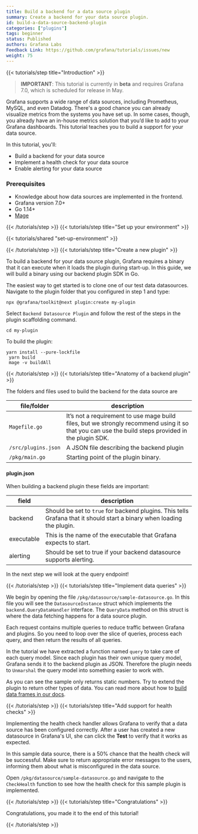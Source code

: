 ```yaml
---
title: Build a backend for a data source plugin
summary: Create a backend for your data source plugin.
id: build-a-data-source-backend-plugin
categories: ["plugins"]
tags: beginner
status: Published
authors: Grafana Labs
Feedback Link: https://github.com/grafana/tutorials/issues/new
weight: 75
---
```


{{< tutorials/step title="Introduction" >}}

> **IMPORTANT**: This tutorial is currently in **beta** and requires Grafana 7.0, which is scheduled for release in May.

Grafana supports a wide range of data sources, including Prometheus, MySQL, and even Datadog. There's a good chance you can already visualize metrics from the systems you have set up. In some cases, though, you already have an in-house metrics solution that you’d like to add to your Grafana dashboards. This tutorial teaches you to build a support for your data source.

In this tutorial, you'll:

- Build a backend for your data source
- Implement a health check for your data source
- Enable alerting for your data source

### Prerequisites

- Knowledge about how data sources are implemented in the frontend.
- Grafana version 7.0+
- Go 1.14+
- [Mage](https://magefile.org/)

{{< /tutorials/step >}}
{{< tutorials/step title="Set up your environment" >}}

{{< tutorials/shared "set-up-environment" >}}

{{< /tutorials/step >}}
{{< tutorials/step title="Create a new plugin" >}}

To build a backend for your data source plugin, Grafana requires a binary that it can execute when it loads the plugin during start-up. In this guide, we will build a binary using our backend plugin SDK in Go.

The easiest way to get started is to clone one of our test data datasources. Navigate to the plugin folder that you configured in step 1 and type:

```
npx @grafana/toolkit@next plugin:create my-plugin
```

Select `Backend Datasource Plugin` and follow the rest of the steps in the plugin scaffolding command.

```
cd my-plugin
```

To build the plugin:

```
yarn install --pure-lockfile
 yarn build
 mage -v buildAll
```

{{< /tutorials/step >}}
{{< tutorials/step title="Anatomy of a backend plugin" >}}

The folders and files used to build the backend for the data source are

| file/folder         | description                                                                                                                                        |
| ------------------- | -------------------------------------------------------------------------------------------------------------------------------------------------- |
| `Magefile.go`       | It’s not a requirement to use mage build files, but we strongly recommend using it so that you can use the build steps provided in the plugin SDK. |
| `/src/plugins.json` | A JSON file describing the backend plugin                                                                                                          |
| `/pkg/main.go`      | Starting point of the plugin binary.                                                                                                               |

#### plugin.json

When building a backend plugin these fields are important:

| field      | description                                                                                                            |
| ---------- | ---------------------------------------------------------------------------------------------------------------------- |
| backend    | Should be set to `true` for backend plugins. This tells Grafana that it should start a binary when loading the plugin. |
| executable | This is the name of the executable that Grafana expects to start.                                                      |
| alerting   | Should be set to true if your backend datasource supports alerting.                                                    |

In the next step we will look at the query endpoint!

{{< /tutorials/step >}}
{{< tutorials/step title="Implement data queries" >}}

We begin by opening the file `/pkg/datasource/sample-datasource.go`. In this file you will see the `DatasourceInstance` struct which implements the `backend.QueryDataHandler` interface.
The `QueryData` method on this struct is where the data fetching happens for a data source plugin.

Each request contains multiple queries to reduce traffic between Grafana and plugins.
So you need to loop over the slice of queries, process each query, and then return the results of all queries.

In the tutorial we have extracted a function named `query` to take care of each query model.
Since each plugin has their own unique query model, Grafana sends it to the backend plugin as JSON. Therefore the plugin needs
to `Unmarshal` the query model into something easier to work with.

As you can see the sample only returns static numbers. Try to extend the plugin to return other types of data.
You can read more about how to [build data frames in our docs](https://grafana.com/docs/grafana/latest/plugins/developing/dataframes).

{{< /tutorials/step >}}
{{< tutorials/step title="Add support for health checks" >}}

Implementing the health check handler allows Grafana to verify that a data source has been configured correctly.
After a user has created a new datasource in Grafana's UI, she can click the **Test** to verify that it works as expected.

In this sample data source, there is a 50% chance that the health check will be successful. Make sure to return appropriate error messages to
the users, informing them about what is misconfigured in the data source.

Open `/pkg/datasource/sample-datasource.go` and navigate to the `CheckHealth` function to see how the health check for this sample plugin is implemented.

{{< /tutorials/step >}}
{{< tutorials/step title="Congratulations" >}}

Congratulations, you made it to the end of this tutorial!

{{< /tutorials/step >}}
